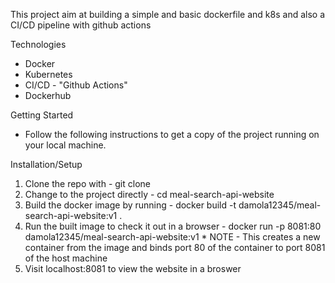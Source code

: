 This project aim at building a simple and basic dockerfile and k8s and also a CI/CD pipeline with github actions

Technologies
* Docker
* Kubernetes
* CI/CD - "Github Actions"
* Dockerhub

Getting Started
* Follow the following instructions to get a copy of the project running on your local machine.

Installation/Setup
  1. Clone the repo with - git clone <repo url>
  2. Change to the project directly - cd meal-search-api-website
  3. Build the docker image by running - docker build -t damola12345/meal-search-api-website:v1 .
  4. Run the built image to check it out in a browser - docker run -p 8081:80 damola12345/meal-search-api-website:v1 
    * NOTE - This creates a new container from the image and binds port 80 of the container to port 8081 of the host machine
  5. Visit localhost:8081 to view the website in a broswer
